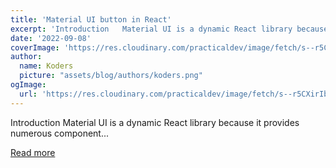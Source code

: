 ```yaml
---
title: 'Material UI button in React'
excerpt: 'Introduction   Material UI is a dynamic React library because it provides numerous component...'
date: '2022-09-08'
coverImage: 'https://res.cloudinary.com/practicaldev/image/fetch/s--r5CXirIb--/c_imagga_scale,f_auto,fl_progressive,h_420,q_auto,w_1000/https://dev-to-uploads.s3.amazonaws.com/uploads/articles/6bbpativ2rpxbn75b78f.png'
author:
  name: Koders
  picture: "assets/blog/authors/koders.png"
ogImage:
  url: 'https://res.cloudinary.com/practicaldev/image/fetch/s--r5CXirIb--/c_imagga_scale,f_auto,fl_progressive,h_420,q_auto,w_1000/https://dev-to-uploads.s3.amazonaws.com/uploads/articles/6bbpativ2rpxbn75b78f.png'
---
```


Introduction   Material UI is a dynamic React library because it provides numerous component...

[Read more](https://dev.to/refine/material-ui-button-in-react-k79)

